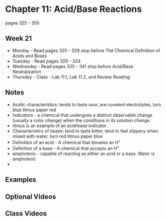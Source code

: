 # Chapter 11:  Acid/Base Reactions

pages 325 - 355

## Week 21

- Monday - Read pages 325 - 329 stop before The Chemical Definition of Acids and Bases
- Tuesday - Read pages 329 - 334
- Wednesday - Read pages 335 - 341 stop before Acid/Base Neutralization
- Thursday - Class - Lab 11.1, Lab 11.2, and Review Reading

## Notes

- Acidic characteristics: tends to taste sour, are covalent electrolytes, turn blue litmus paper red
- Indicators - a chemical that undergoes a distinct observable change (usually a color change) when the conditions in its solution change.
- litmus is an example of an acid/base indicator.
- Characteristics of bases: tend to taste bitter, tend to feel slippery when mixed with water, turn red litmus paper blue
- Definition of an acid - A chemical that donates an H<sup>+</sup>
- Definition of a base - A chemical that accepts an H<sup>+</sup>
- amphoteric - capable of reacting as either an acid or a base. Water is amphoteric
- 

## Examples

## Optional Videos

## Class Videos
